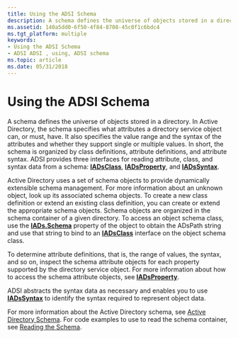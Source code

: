 ```yaml
---
title: Using the ADSI Schema
description: A schema defines the universe of objects stored in a directory.
ms.assetid: 140a5dd0-6f50-4f84-8708-45c0f1c6bdc4
ms.tgt_platform: multiple
keywords:
- Using the ADSI Schema
- ADSI ADSI , using, ADSI schema
ms.topic: article
ms.date: 05/31/2018
---
```


# Using the ADSI Schema

A schema defines the universe of objects stored in a directory. In Active Directory, the schema specifies what attributes a directory service object can, or must, have. It also specifies the value range and the syntax of the attributes and whether they support single or multiple values. In short, the schema is organized by class definitions, attribute definitions, and attribute syntax. ADSI provides three interfaces for reading attribute, class, and syntax data from a schema: [**IADsClass**](/windows/desktop/api/Iads/nn-iads-iadsclass), [**IADsProperty**](/windows/desktop/api/Iads/nn-iads-iadsproperty), and [**IADsSyntax**](/windows/desktop/api/Iads/nn-iads-iadssyntax).

Active Directory uses a set of schema objects to provide dynamically extensible schema management. For more information about an unknown object, look up its associated schema objects. To create a new class definition or extend an existing class definition, you can create or extend the appropriate schema objects. Schema objects are organized in the schema container of a given directory. To access an object schema class, use the [**IADs.Schema**](iads-property-methods.md) property of the object to obtain the ADsPath string and use that string to bind to an [**IADsClass**](/windows/desktop/api/Iads/nn-iads-iadsclass) interface on the object schema class.

To determine attribute definitions, that is, the range of values, the syntax, and so on, inspect the schema attribute objects for each property supported by the directory service object. For more information about how to access the schema attribute objects, see [**IADsProperty**](/windows/desktop/api/Iads/nn-iads-iadsproperty).

ADSI abstracts the syntax data as necessary and enables you to use [**IADsSyntax**](/windows/desktop/api/Iads/nn-iads-iadssyntax) to identify the syntax required to represent object data.

For more information about the Active Directory schema, see [Active Directory Schema](/windows/desktop/AD/active-directory-schema). For code examples to use to read the schema container, see [Reading the Schema](reading-the-schema.md).

 

 